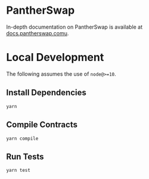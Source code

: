 # PantherSwap

In-depth documentation on PantherSwap is available at [docs.pantherswap.comu](https://docs.pantherswap.com).

# Local Development

The following assumes the use of `node@>=10`.

## Install Dependencies

`yarn`

## Compile Contracts

`yarn compile`

## Run Tests

`yarn test`
